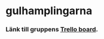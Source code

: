 # gulhamplingarna

### Länk till gruppens [Trello board](https://trello.com/b/k1aCpNMh/projektarbete-ioopm).
